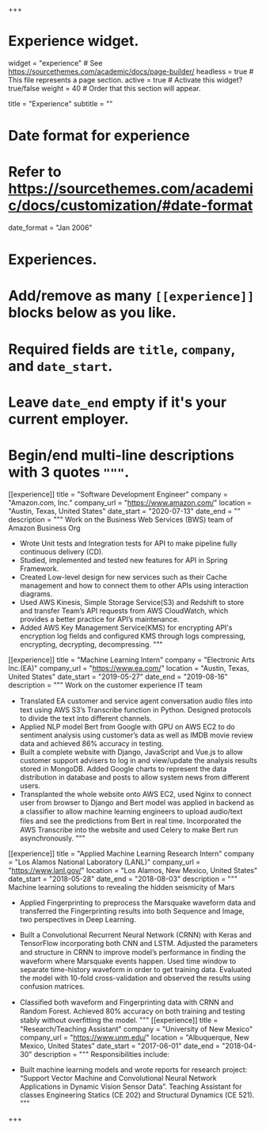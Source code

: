 +++
# Experience widget.
widget = "experience"  # See https://sourcethemes.com/academic/docs/page-builder/
headless = true  # This file represents a page section.
active = true  # Activate this widget? true/false
weight = 40  # Order that this section will appear.

title = "Experience"
subtitle = ""

# Date format for experience
#   Refer to https://sourcethemes.com/academic/docs/customization/#date-format
date_format = "Jan 2006"

# Experiences.
#   Add/remove as many `[[experience]]` blocks below as you like.
#   Required fields are `title`, `company`, and `date_start`.
#   Leave `date_end` empty if it's your current employer.
#   Begin/end multi-line descriptions with 3 quotes `"""`.
[[experience]]
  title = "Software Development Engineer"
  company = "Amazon.com, Inc."
  company_url = "https://www.amazon.com/"
  location = "Austin, Texas, United States"
  date_start = "2020-07-13"
  date_end = ""
  description = """
  Work on the Business Web Services (BWS) team of Amazon Business Org
  
  * Wrote Unit tests and Integration tests for API to make pipeline fully continuous delivery (CD).
  * Studied, implemented and tested new features for API in Spring Framework.
  * Created Low-level design for new services such as their Cache management and how to connect them to other APIs using interaction diagrams.
  * Used AWS Kinesis, Simple Storage Service(S3) and Redshift to store and transfer Team’s API
  requests from AWS CloudWatch, which provides a better practice for API’s maintenance.
  * Added AWS Key Management Service(KMS) for encrypting API's encryption log fields and configured KMS through logs compressing, encrypting, decrypting, decompressing.
  """


[[experience]]
  title = "Machine Learning Intern"
  company = "Electronic Arts Inc.(EA)"
  company_url = "https://www.ea.com/"
  location = "Austin, Texas, United States"
  date_start = "2019-05-27"
  date_end = "2019-08-16"
  description = """
  Work on the customer experience IT team
  
  * Translated EA customer and service agent conversation audio ﬁles into text using AWS S3’s Transcribe function in Python. Designed protocols to divide the text into different channels.
  * Applied NLP model Bert from Google with GPU on AWS EC2 to do sentiment analysis using customer’s data as well as IMDB movie review data and achieved 86% accuracy in testing.
  * Built a complete website with Django, JavaScript and Vue.js to allow customer support advisers to log in and view/update the analysis results stored in MongoDB. Added Google charts to represent the data distribution in database and posts to allow system news from different users.
  * Transplanted the whole website onto AWS EC2, used Nginx to connect user from browser to Django and Bert model was applied in backend as a classiﬁer to allow machine learning engineers to upload audio/text ﬁles and see the predictions from Bert in real time. Incorporated the AWS Transcribe into the website and used Celery to make Bert run asynchronously.
  """

[[experience]]
  title = "Applied Machine Learning Research Intern"
  company = "Los Alamos National Laboratory (LANL)"
  company_url = "https://www.lanl.gov/"
  location = "Los Alamos, New Mexico, United States"
  date_start = "2018-05-28"
  date_end = "2018-08-03"
  description = """
  Machine learning solutions to revealing the hidden seismicity of Mars
  
  * Applied Fingerprinting to preprocess the Marsquake waveform data and transferred the Fingerprinting results into both Sequence and Image, two perspectives in Deep Learning.
  * Built a Convolutional Recurrent Neural Network (CRNN) with Keras and TensorFlow incorporating both CNN and LSTM. Adjusted the parameters and structure in CRNN to improve model’s performance in ﬁnding the waveform where Marsquake events happen. Used time window to separate time-history waveform in order to get training data. Evaluated the model with 10-fold cross-validation and observed the results using confusion matrices.
  * Classiﬁed both waveform and Fingerprinting data with CRNN and Random Forest. Achieved 80% accuracy on both training and testing stably without overﬁtting the model.
  """
[[experience]]
  title = "Research/Teaching Assistant"
  company = "University of New Mexico"
  company_url = "https://www.unm.edu/"
  location = "Albuquerque, New Mexico, United States"
  date_start = "2017-06-01"
  date_end = "2018-04-30"
  description = """
  Responsibilities include:
  
  * Built machine learning models and wrote reports for research project: “Support Vector Machine and Convolutional Neural Network Applications in Dynamic Vision Sensor Data”. Teaching Assistant for classes Engineering Statics (CE 202) and Structural Dynamics (CE 521).
  """

+++
